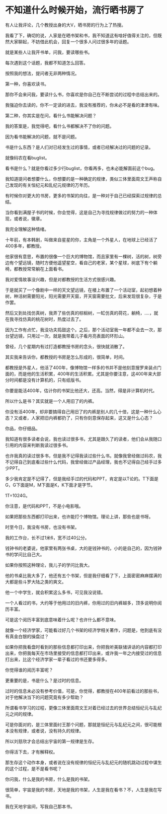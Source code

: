 # 不知道什么时候开始，流行晒书房了

有人让我评论，几个教授出身的大V，晒书房的行为上了热搜。

我看了下，确切的说，人家是在晒书架和书，我不知道这有啥好值得关注的，但既然大家聊起，不妨借此机会，回复一个很多人问过很多年的话题。

就是某些人让我开书单，问我，要读哪些书。

每次遇到这个话题，我都不知道怎么回答。

按照我的想法，提问者无非两种情况。

第一种，你喜欢读书。

那你不会来问我，要读什么书，你喜欢是你自己在不断尝试的过程中总结出来的。

我强迫你去读的，你不一定读的进去，我没有推荐的，你未必不是看的津津有味。

第二种，你其实是在问，看什么书能解决问题？

我的答案是，我觉得吧，看什么书都解决不了你的问题。

因为看书能解决的问题，就不是问题。

书是什么东西？是人们对已经发生过的事情，或者已经解决过的问题的记录。

就像码农在看buglist。

看书是什么？就是你看过多少行buglist，你看再多，也未必能解面前这个bug。

我知道提问者想要什么，你想要的是一种确定的规律，类似三体里面周文王声称自己发现的有关恒纪元和乱纪元规律的万年历。

有时候你对更大的书房，更多的书架的向往，是一种对于自己已经探索过规律的总结。

当你看到满屋子书的时候，你会觉得，这是自己为寻找规律做过的努力的一种体现，或者说，徽章。

我完全理解这种情绪。

十年前，有本韩剧，叫做来自星星的你，主角是一个外星人，在地球上已经活了400多年，都教授。

他家很有意思，布置的很像一个巨大的博物馆，而且家里有一棵树，活的树，树旁边有个望远镜，随时方便他遥望星空，看自己的老家，某个星球，树底下有个躺椅，都教授常常躺在上面看书。

我对爱情故事没兴趣，但是对都教授的生活方式很感兴趣。

于是就买了一个像剧中一样的天文望远镜，在楼上布置了一个活动室，起初想着种树，种活树需要阳光，阳光需要开天窗，开天窗需要批文，后来发现很复杂，于是作罢。

然后又到处找仿真树，我弄了些仿真的棕榈树，一缸仿真的荷花，躺椅，....，就在我寻找仿真的桃花树时，热度过去了。

因为工作有点忙，我没功夫捣鼓这个。之后，那个活动室我一年都不会去一次，那台望远镜，只用过一次，就是我带着儿子看月亮表面的环形山。

曾经，几个星期内有过打造都教授书房的念头，很快就消散了。

其实我来告诉你，都教授的书房是怎么形成的，很简单，时间。

都教授是外星人，他活了400年，像博物馆一样多的书并不是他刻意搜罗来装点门面的，而是他的生活积累，400年的生活积累。尤其是你要注意，这400年来大部分时间都是没有计算机的，只有纸版书。

你要是能活400年，估计你的书架比他还大，还高。当然，得是非计算机时代。

所以什么是书？其实就是一个人用旧了的内裤。

你没有活400年，却非要搞得自己用旧了的内裤是别人的几十倍，这是一种什么心态？又或者，人家把旧内裤都扔了，只有你刻意保存起来，这又是什么心态？

你品，你仔细品。

我知道有很多读者会说，我也读过很多书，尤其是跟久了的读者，他们会从我随口引用的内容来判断我读过很多书。

也许我真的读过很多书，但是我不记得我读过些什么书。就像我曾经做过码农，我不记得自己到底看过些什么代码，我曾经做过产品经理，我也不记得自己经手过多少PPT。

多少我肯定是不记得了，但是我经手过的代码和PPT，肯定是以T论的。T下面是G，G下面是M，M下面是K，K下面才是字节。

1T=1024G。

你注意，是代码和PPT，不是小电影哦。

如果把那些东西都打印出来，也许能打个博物馆。理论上讲，那些也是书呀。

时至今日，我没有书房，也没有书架。

我的工作台，长不过1米6，宽不过40公分。

钱钟书的老婆说，他家里有两张书桌，大的是钱钟书的，小的是自己的，因为钱钟书的学问比自己大。

如果你按照这种理论，我儿子的学问比我大。

他的书桌比我大多了，他还有五个书架，但是我仔细看了下，上面密密麻麻摆满的大都是些斗罗大陆之类的爽文。

他一个中学生，就会积累这么多书，可见我没说错。

一个人看过的书，大约等于他用过的旧内裤，你用过的旧内裤越多，顶多说明你阅历丰富。

可是这个阅历丰富到底意味着什么呢？也许什么都不意味。

就像一个经济学家，可能看过好几个书架的经济学相关著作，问题是，他到底有没有真金白银的操盘过？

如果你把我看盘时看到的那些信息都打印出来，你把我听美联储讲话的内容都打印出来，你把我每天在市场里接受的信息都打印出来，或许我一年之内接受过的信息打出来，比这个经济学家一辈子看过的书还要多得多。

你觉得谁的阅历丰富呢？

更重要的是，书是什么？是过时的信息。

过时的信息未必没有参考价值，可是，你觉得，都教授在400年前看过的那些书，对于他解决当下的问题究竟有多少帮助？

所谓看书学习的过程，更像三体里面周文王对着已经过去的世界总结恒纪元与乱纪元之间的规律。

可是你面对的，是三体里面纣王那个问题，那就是恒纪元与乱纪元之间，很可能根本没有规律，或者说，没有持久的规律。

所以刘慈欣才会总结出宇宙的第一规律是生存。

你得活下去，才有解释权。

那生存这个动作本身，或者说在没有规律的恒纪元与乱纪元的随机跳动过程中谋生的这个过程，是不是看书呢？

你问我，什么是我的书房，什么是我的书架。

很简单，宇宙是我的书房，天地是我的书架，人生是我在看书？不，人生是我在写书。

我在天地宇宙间，写我自己那本书。